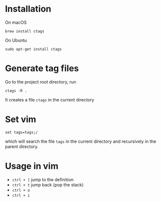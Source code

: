 
# Installation

On macOS

```
brew install ctags
```

On Ubuntu

```
sudo apt-get install ctags
```

# Generate tag files

Go to the  project root directory, run

```
ctags -R .
```

It creates a file `ctags` in the current directory

# Set vim

```
set tags=tags;/
```

which will search the file `tags` in the current directory
and recursively in the parent directory.

# Usage in vim

- `ctrl + ]` jump to the definition
- `ctrl + t` jump back (pop the stack)
- `ctrl + o`
- `ctrl + i`
